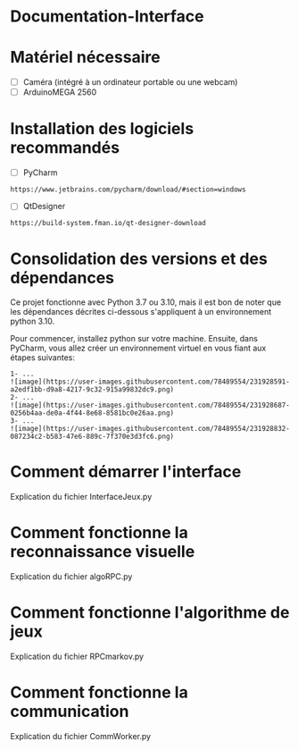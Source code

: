 # Documentation-Interface

# Matériel nécessaire
- [ ] Caméra (intégré à un ordinateur portable ou une webcam)
- [ ] ArduinoMEGA 2560

# Installation des logiciels recommandés
- [ ] PyCharm
 ```
 https://www.jetbrains.com/pycharm/download/#section=windows
 ```
- [ ] QtDesigner
 ```
 https://build-system.fman.io/qt-designer-download
 ```

# Consolidation des versions et des dépendances
Ce projet fonctionne avec Python 3.7 ou 3.10, mais il est bon de noter que les dépendances décrites ci-dessous s'appliquent à un environnement python 3.10.

Pour commencer, installez python sur votre machine.
Ensuite, dans PyCharm, vous allez créer un environnement virtuel en vous fiant aux étapes suivantes:

    1- ...
    ![image](https://user-images.githubusercontent.com/78489554/231928591-a2edf1bb-d9a8-4217-9c32-915a99832dc9.png)
    2- ...
    ![image](https://user-images.githubusercontent.com/78489554/231928687-0256b4aa-de0a-4f44-8e68-8581bc0e26aa.png)
    3- ...
    ![image](https://user-images.githubusercontent.com/78489554/231928832-087234c2-b583-47e6-889c-7f370e3d3fc6.png)

# Comment démarrer l'interface
Explication du fichier InterfaceJeux.py

# Comment fonctionne la reconnaissance visuelle
Explication du fichier algoRPC.py

# Comment fonctionne l'algorithme de jeux
Explication du fichier RPCmarkov.py

# Comment fonctionne la communication
Explication du fichier CommWorker.py
